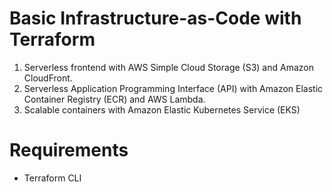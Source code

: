# Basic Infrastructure-as-Code with Terraform
1. Serverless frontend with AWS Simple Cloud Storage (S3) and Amazon CloudFront. 
2. Serverless Application Programming Interface (API) with Amazon Elastic Container Registry (ECR) and AWS Lambda.
3. Scalable containers with Amazon Elastic Kubernetes Service (EKS)

# Requirements
- Terraform CLI
